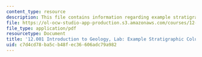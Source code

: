 ```yaml
---
content_type: resource
description: This file contains information regarding example stratigraphic column.
file: https://ol-ocw-studio-app-production.s3.amazonaws.com/courses/12-001-introduction-to-geology-fall-2013/c7d4cd78ba5cb48fec36606adc79a982_MIT12_001F13_Lab6-ExStraCo.pdf
file_type: application/pdf
resourcetype: Document
title: '12.001 Introduction to Geology, Lab: Example Stratigraphic Column'
uid: c7d4cd78-ba5c-b48f-ec36-606adc79a982
---
```


